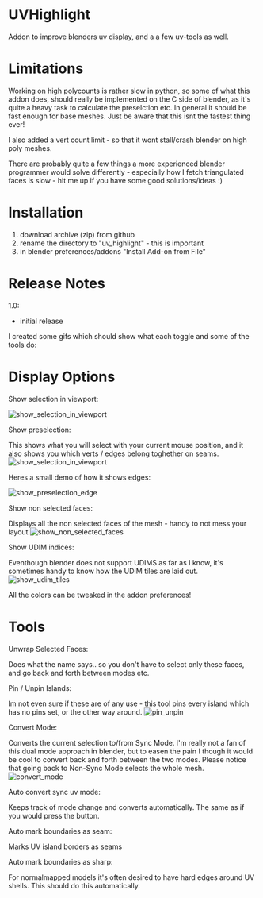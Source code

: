 # UVHighlight
Addon to improve blenders uv display, and a a few uv-tools as well.

# Limitations
Working on high polycounts is rather slow in python, so some of what this addon does, should really be implemented on the C side of blender, as it's quite a heavy task to calculate the preselction etc. In general it should be fast enough for base meshes. Just be aware that this isnt the fastest thing ever!

I also added a vert count limit - so that it wont stall/crash blender on high poly meshes. 

There are probably quite a few things a more experienced blender programmer would solve differently - especially how I fetch triangulated faces is slow - hit me up if you have some good solutions/ideas :) 

# Installation 
1. download archive (zip) from github
2. rename the directory to "uv_highlight" - this is important
3. in blender preferences/addons "Install Add-on from File"

# Release Notes

1.0:
- initial release





I created some gifs which should show what each toggle and some of the tools do:

# Display Options

Show selection in viewport:
 
![show_selection_in_viewport](https://github.com/BenjaminSauder/uv_highlight/blob/master/doc/show_selection_in_viewport.gif)

Show preselection:

This shows what you will select with your current mouse position, and it also shows you which verts / edges belong toghether on seams.
![show_selection_in_viewport](https://github.com/BenjaminSauder/uv_highlight/blob/master/doc/show_selection_in_viewport.gif)

Heres a small demo of how it shows edges:

![show_preselection_edge](https://github.com/BenjaminSauder/uv_highlight/blob/master/doc/show_preselection_edge.gif)

Show non selected faces:

Displays all the non selected faces of the mesh - handy to not mess your layout
![show_non_selected_faces](https://github.com/BenjaminSauder/uv_highlight/blob/master/doc/show_non_selected_faces.gif)

Show UDIM indices:

Eventhough blender does not support UDIMS as far as I know, it's sometimes handy to know how the UDIM tiles are laid out.
![show_udim_tiles](https://github.com/BenjaminSauder/uv_highlight/blob/master/doc/show_udim_tiles.gif)

All the colors can be tweaked in the addon preferences!

# Tools 
Unwrap Selected Faces:

Does what the name says.. so you don't have to select only these faces, and go back and forth between modes etc.

Pin / Unpin Islands:

Im not even sure if these are of any use - this tool pins every island which has no pins set, or the other way around.
![pin_unpin](https://github.com/BenjaminSauder/uv_highlight/blob/master/doc/pin_unpin.gif)

Convert Mode:

Converts the current selection to/from Sync Mode. I'm really not a fan of this dual mode approach in blender, but to easen the pain I though it would be cool to convert back and forth between the two modes. Please notice that going back to Non-Sync Mode selects the whole mesh.
![convert_mode](https://github.com/BenjaminSauder/uv_highlight/blob/master/doc/convert_mode.gif)


Auto convert sync uv mode:

Keeps track of mode change and converts automatically. The same as if you would press the button.

Auto mark boundaries as seam:

Marks UV island borders as seams

Auto mark boundaries as sharp:

For normalmapped models it's often desired to have hard edges around UV shells. This should do this automatically.
